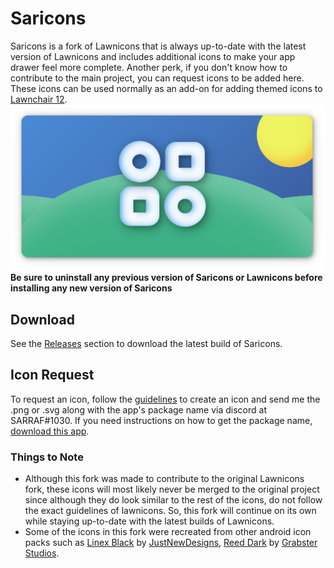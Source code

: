 # Saricons
Saricons is a fork of Lawnicons that is always up-to-date with the latest version of Lawnicons and includes additional icons to make your app drawer feel more complete. Another perk, if you don't know how to contribute to the main project, you can request icons to be added here.
These icons can be used normally as an add-on for adding themed icons to [Lawnchair 12](https://github.com/LawnchairLauncher/lawnchair).
![Saricons Banner](https://github.com/SARRAF-5757/Saricons/blob/develop/Saricons%20Banner.png)
**Be sure to uninstall any previous version of Saricons or Lawnicons before installing any new version of Saricons**

## Download
See the [Releases](https://github.com/SARRAF-5757/Saricons/releases) section to download the latest build of Saricons.

## Icon Request
To request an icon, follow the [guidelines](https://github.com/LawnchairLauncher/lawnicons/blob/develop/CONTRIBUTING.md) to create an icon and send me the .png or .svg along with the app's package name via discord at SARRAF#1030. If you need instructions on how to get the package name, [download this app](https://github.com/MuntashirAkon/AppManager).

### Things to Note
* Although this fork was made to contribute to the original Lawnicons fork, these icons will most likely never be merged to the original project since although they do look similar to the rest of the icons, do not follow the exact guidelines of lawnicons. So, this fork will continue on its own while staying up-to-date with the latest builds of Lawnicons.
* Some of the icons in this fork were recreated from other android icon packs such as [Linex Black](https://play.google.com/store/apps/details?id=com.jndapp.linex.black.iconpack&hl=en_US&gl=US) by [JustNewDesigns](https://play.google.com/store/apps/dev?id=6871333323804023406), [Reed Dark](https://play.google.com/store/apps/details?id=com.reevdark.grabsterstudios&hl=en_US&gl=US) by [Grabster Studios](https://play.google.com/store/apps/dev?id=5292302577722645992).